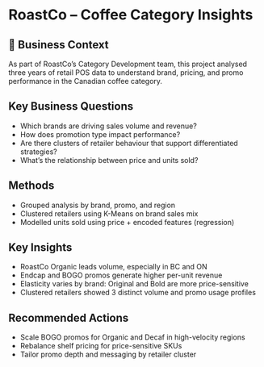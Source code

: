 # RoastCo – Coffee Category Insights

## 📘 Business Context

As part of RoastCo’s Category Development team, this project analysed three years of retail POS data to understand brand, pricing, and promo performance in the Canadian coffee category.

## Key Business Questions

- Which brands are driving sales volume and revenue?
- How does promotion type impact performance?
- Are there clusters of retailer behaviour that support differentiated strategies?
- What’s the relationship between price and units sold?

## Methods

- Grouped analysis by brand, promo, and region
- Clustered retailers using K-Means on brand sales mix
- Modelled units sold using price + encoded features (regression)

## Key Insights

- RoastCo Organic leads volume, especially in BC and ON
- Endcap and BOGO promos generate higher per-unit revenue
- Elasticity varies by brand: Original and Bold are more price-sensitive
- Clustered retailers showed 3 distinct volume and promo usage profiles

## Recommended Actions

- Scale BOGO promos for Organic and Decaf in high-velocity regions
- Rebalance shelf pricing for price-sensitive SKUs
- Tailor promo depth and messaging by retailer cluster
